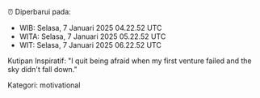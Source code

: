⏰ Diperbarui pada:
- WIB: Selasa, 7 Januari 2025 04.22.52 UTC
- WITA: Selasa, 7 Januari 2025 05.22.52 UTC
- WIT: Selasa, 7 Januari 2025 06.22.52 UTC

Kutipan Inspiratif:
"I quit being afraid when my first venture failed and the sky didn't fall down."


Kategori: motivational

